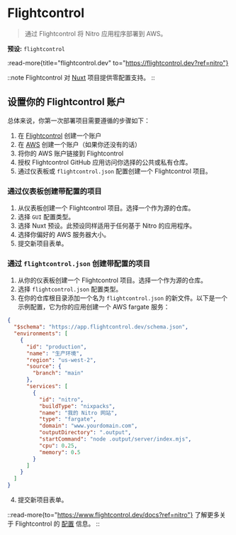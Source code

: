 # Flightcontrol

> 通过 Flightcontrol 将 Nitro 应用程序部署到 AWS。

**预设:** `flightcontrol`

:read-more{title="flightcontrol.dev" to="https://flightcontrol.dev?ref=nitro"}

::note
Flightcontrol 对 [Nuxt](https://nuxt.zhcndoc.com/) 项目提供零配置支持。
::

## 设置你的 Flightcontrol 账户

总体来说，你第一次部署项目需要遵循的步骤如下：

1. 在 [Flightcontrol](https://app.flightcontrol.dev/signup?ref=nitro) 创建一个账户
2. 在 [AWS](https://portal.aws.amazon.com/billing/signup) 创建一个账户（如果你还没有的话）
3. 将你的 AWS 账户链接到 Flightcontrol
4. 授权 Flightcontrol GitHub 应用访问你选择的公共或私有仓库。
5. 通过仪表板或 `flightcontrol.json` 配置创建一个 Flightcontrol 项目。

### 通过仪表板创建带配置的项目

1. 从仪表板创建一个 Flightcontrol 项目。选择一个作为源的仓库。
2. 选择 `GUI` 配置类型。
3. 选择 Nuxt 预设。此预设同样适用于任何基于 Nitro 的应用程序。
4. 选择你偏好的 AWS 服务器大小。
5. 提交新项目表单。

### 通过 `flightcontrol.json` 创建带配置的项目

1. 从你的仪表板创建一个 Flightcontrol 项目。选择一个作为源的仓库。
2. 选择 `flightcontrol.json` 配置类型。
3. 在你的仓库根目录添加一个名为 `flightcontrol.json` 的新文件。以下是一个示例配置，它为你的应用创建一个 AWS fargate 服务：

  ```json [flightcontrol.json]
  {
    "$schema": "https://app.flightcontrol.dev/schema.json",
    "environments": [
      {
        "id": "production",
        "name": "生产环境",
        "region": "us-west-2",
        "source": {
          "branch": "main"
        },
        "services": [
          {
            "id": "nitro",
            "buildType": "nixpacks",
            "name": "我的 Nitro 网站",
            "type": "fargate",
            "domain": "www.yourdomain.com",
            "outputDirectory": ".output",
            "startCommand": "node .output/server/index.mjs",
            "cpu": 0.25,
            "memory": 0.5
          }
        ]
      }
    ]
  }
  ```

4. 提交新项目表单。

::read-more{to="https://www.flightcontrol.dev/docs?ref=nitro"}
了解更多关于 Flightcontrol 的 [配置](https://www.flightcontrol.dev/docs?ref=nitro) 信息。
::